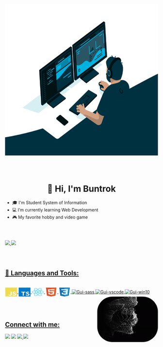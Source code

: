 
<img alt="Programming" height="500" width="800"  src="assets/programing.gif">
<br/><br/>
<br/><br/>

  <h1 align="center">👋 Hi, I'm Buntrok</h1>


 -  🎓 I'm Student System of Information
 -  💻 I’m currently learning Web Development
 -  🎮 My favorite hobby and video game
 

<br/><br/>

<div align="left">
  <a href="https://github.com/GuilhermeBuntrok">
  <img height="180em" src="https://github-readme-stats.vercel.app/api?username=GuilhermeBuntrok&show_icons=true&theme=tokyonight&include_all_commits=true&count_private=true"/>
  <img height="180em" src="https://github-readme-stats.vercel.app/api/top-langs/?username=GuilhermeBuntrok&layout=compact&langs_count=7&theme=tokyonight"/>
</div>

<br/><br/>

 <h2>🚀 Languages and Tools:</h2>

<div style="display: inline_block"><br>
  <img align="center" alt="Gui-Js" height="30" width="40" src="https://raw.githubusercontent.com/devicons/devicon/master/icons/javascript/javascript-plain.svg">
  <img align="center" alt="Gui-Ts" height="30" width="40" src="https://raw.githubusercontent.com/devicons/devicon/master/icons/typescript/typescript-plain.svg">
  <img align="center" alt="Gui-React" height="30" width="40" src="https://raw.githubusercontent.com/devicons/devicon/master/icons/react/react-original.svg">
  <img align="center" alt="Gui-HTML" height="30" width="40" src="https://raw.githubusercontent.com/devicons/devicon/master/icons/html5/html5-original.svg">
  <img align="center" alt="Gui-CSS" height="30" width="40" src="https://raw.githubusercontent.com/devicons/devicon/master/icons/css3/css3-original.svg">
  <img align="center" alt="Gui-sass" height="30" width="40" src="https://cdn.jsdelivr.net/gh/devicons/devicon/icons/sass/sass-original.svg" />
  <img align="center" alt="Gui-vscode" height="30" width="40" src="https://cdn.jsdelivr.net/gh/devicons/devicon/icons/vscode/vscode-original-wordmark.svg" />
  <img align="center" alt="Gui-win10" height="30" width="40" src="https://img.icons8.com/color/48/000000/windows-10.png"/>
  <img align="right" alt="Elliot-pic" height="150" style="border-radius:50px;" src="assets/gifzada.gif">
</div>
<br>
<br>
<br>

 <h2>Connect with me:</h2>
<p align="left">

<a href = "https://www.linkedin.com/in/guilherme-martins-buntrok-948298128/"><img src="https://img.icons8.com/fluent/48/000000/linkedin.png"/></a>
<a href = "https://www.instagram.com/guilherme_buntrok/"><img src="https://img.icons8.com/fluent/48/000000/instagram-new.png"/></a>
<a href="https://www.twitch.tv/guizaox"><img src="https://img.icons8.com/color/48/000000/twitch--v2.png"/>
<a href="https://steamcommunity.com/id/Buntrok/"><img src="https://img.icons8.com/ios-filled/50/000000/steam-circled.png"/>
</p>
